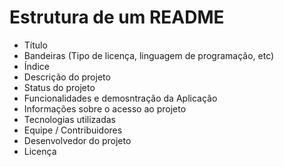 # Estrutura de um README
* Título 
* Bandeiras (Tipo de licença, linguagem de programação, etc)
* Índice
* Descrição do projeto
* Status do projeto
* Funcionalidades e demosntração da Aplicação
* Informações sobre o acesso ao projeto
* Tecnologias utilizadas
* Equipe / Contribuidores
* Desenvolvedor do projeto
* Licença
  
